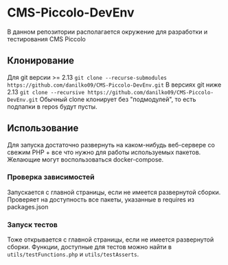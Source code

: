 # CMS-Piccolo-DevEnv
В данном репозитории располагается окружение для разработки и тестирования CMS Piccolo

## Клонирование
Для git версии >= 2.13 `git clone --recurse-submodules https://github.com/danilko09/CMS-Piccolo-DevEnv.git`
В версиях git ниже 2.13 `git clone --recursive https://github.com/danilko09/CMS-Piccolo-DevEnv.git`
Обычный clone клонирует без "подмодулей", то есть подпапки в repos будут пусты.

## Использование
Для запуска достаточно развернуть на каком-нибудь веб-сервере со свежим PHP + все что нужно для работы используемых пакетов.
Желающие могут воспользоваться docker-compose.
### Проверка зависимостей
Запускается с главной страницы, если не имеется развернутой сборки.
Проверяет на доступность все пакеты, указанные в requires из packages.json
### Запуск тестов
Тоже открывается с главной страницы, если не имеется развернутой сборки.
Функции, доступные для тестов можно найти в `utils/testFunctions.php` и `utils/testAsserts`.
